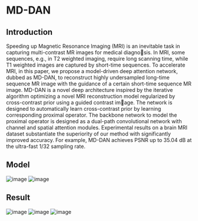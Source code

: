 # MD-DAN

##  Introduction

Speeding up Magnetic Resonance Imaging (MRI) is an inevitable task in capturing multi-contrast MR images for medical diagnosis. In MRI, some sequences, e.g., in T2 weighted imaging, require long
scanning time, while T1 weighted images are captured by short-time sequences. To accelerate MRI, in this paper, we propose a model-driven
deep attention network, dubbed as MD-DAN, to reconstruct highly undersampled long-time sequence MR image with the guidance of a certain
short-time sequence MR image. MD-DAN is a novel deep architecture
inspired by the iterative algorithm optimizing a novel MRI reconstruction model regularized by cross-contrast prior using a guided contrast image. The network is designed to automatically learn cross-contrast prior
by learning corresponding proximal operator. The backbone network to
model the proximal operator is designed as a dual-path convolutional
network with channel and spatial attention modules. Experimental results on a brain MRI dataset substantiate the superiority of our method
with significantly improved accuracy. For example, MD-DAN achieves
PSNR up to 35.04 dB at the ultra-fast 1/32 sampling rate.

##  Model

![image](https://user-images.githubusercontent.com/50322361/123506696-2b043080-d698-11eb-87db-7eb4d572d669.png)
![image](https://user-images.githubusercontent.com/50322361/123506701-33f50200-d698-11eb-9ca6-2b1e27f8db43.png)


##  Result

![image](https://user-images.githubusercontent.com/50322361/123506716-45d6a500-d698-11eb-8795-c4021bf2c98f.png)
![image](https://user-images.githubusercontent.com/50322361/123506725-4ff8a380-d698-11eb-8d7d-d4a0cbdb3883.png)
![image](https://user-images.githubusercontent.com/50322361/123506732-55ee8480-d698-11eb-934f-da605d10e9d4.png)
